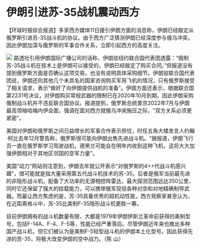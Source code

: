 # 伊朗引进苏-35战机震动西方

【环球时报综合报道】多家西方媒体11日援引伊朗方面的消息称，伊朗已经敲定从俄罗斯引进苏-35战斗机的协议。由于西方广泛猜测伊朗已经深度参与俄乌冲突，因此伊朗加深与俄罗斯的军事合作关系，立即引起西方的高度关注。

![](https://inews.gtimg.com/om_bt/OENDaqx3JS8g_sEUw65QgxlCH8W7YmhUN_Lk611WjIYCcAA/1000)
路透社引用伊朗国际广播公司的话称，伊朗驻纽约联合国代表团透露：“俄制苏-35战斗机在技术上是伊朗可以接受的，伊朗已经敲定了购买合同。”但报道没有提到俄罗斯方面是否确认这项交易，也没有说明具体采购细节。伊朗驻联合国代表团说，伊朗还向其他几个未具名的国家咨询购买军用飞机的情况，只有俄罗斯接受了相关请求，表示“做好了向伊朗提供战机的准备”。伊朗方面还表示，根据联合国第2231号决议，对伊朗购买常规武器的限制已在2020年10月到期。因此伊朗采购俄制战斗机并不违反联合国协议。报道提到，俄罗斯总统普京2022年7月与伊朗最高领袖哈梅内伊会面，强调在面对西方就俄乌冲突施压之际，“双方关系必须更紧密”。

美国对伊朗和俄罗斯之间日益增长的军事合作表示担忧，时任五角大楼发言人约翰·柯比去年12月警告称，俄罗斯很可能向伊朗出售先进战斗机。“据报道，伊朗飞行员一直在俄罗斯学习驾驶战机，德黑兰可能会在明年内收到这种飞机，这将大大加强伊朗相对于其地区邻国的空军力量”。

美国“动力”网站则注意到，伊朗去年就公开表示“对俄罗斯的4++代战斗机感兴趣”，很可能就是指大量采用第五代战斗机技术的苏-35。后者是俄军当前最先进的非隐形战斗机，配备了大功率的无源相控阵雷达，最大探测范围远达350公里，同时它还保留了强大的挂载能力，可以携带俄军现役各种对空和对地精确制导武器。而最让西方焦虑的是，苏-35具备优秀的超机动性能，西方观察家甚至认为，在近距离格斗中，苏-35比美制F-35隐形战斗机更胜一筹。

目前伊朗拥有的战斗机数量有限，大都是1979年伊朗伊斯兰革命前获得的美制型号，包括F-14A、F-4、F-5等，性能已经严重落后。尽管伊朗近年来也推出多种国产战斗机，但它们被认为是美制F-5轻型战斗机的伊朗本土化型号。因此获得先进的苏-35，将极大改变伊朗的空中战力。（陈
山）

